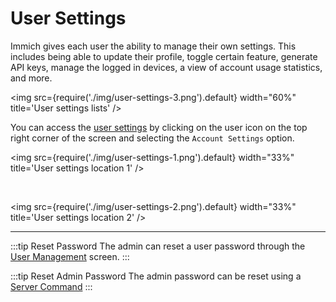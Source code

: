 # User Settings

Immich gives each user the ability to manage their own settings. This includes being able to update their profile, toggle certain feature, generate API keys, manage the logged in devices, a view of account usage statistics, and more.

<img src={require('./img/user-settings-3.png').default} width="60%" title='User settings lists' />

You can access the [user settings](https://my.immich.app/user-settings) by clicking on the user icon on the top right corner of the screen and selecting the `Account Settings` option.

<img src={require('./img/user-settings-1.png').default} width="33%" title='User settings location 1' />

<br/>

<img src={require('./img/user-settings-2.png').default} width="33%" title='User settings location 2' />

---

:::tip Reset Password
The admin can reset a user password through the [User Management](/docs/administration/user-management.mdx) screen.
:::

:::tip Reset Admin Password
The admin password can be reset using a [Server Command](/docs/administration/server-commands.md)
:::

